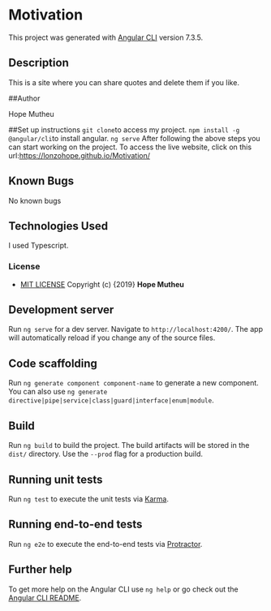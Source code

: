 
# Motivation

This project was generated with [Angular CLI](https://github.com/angular/angular-cli) version 7.3.5.

## Description

This is a site where you can share quotes and delete them if you like.

##Author

Hope Mutheu

##Set up instructions
`git clone`to access my project.
`npm install -g @angular/cli`to install angular.
`ng serve`
After following the above steps you can start working on the project.
 To access the live website, click on this url:https://lonzohope.github.io/Motivation/

## Known Bugs

No known bugs

## Technologies Used

I used Typescript.

### License

* [MIT LICENSE](LICENSE)
Copyright (c) {2019} **Hope Mutheu**


## Development server

Run `ng serve` for a dev server. Navigate to `http://localhost:4200/`. The app will automatically reload if you change any of the source files.

## Code scaffolding

Run `ng generate component component-name` to generate a new component. You can also use `ng generate directive|pipe|service|class|guard|interface|enum|module`.

## Build

Run `ng build` to build the project. The build artifacts will be stored in the `dist/` directory. Use the `--prod` flag for a production build.

## Running unit tests

Run `ng test` to execute the unit tests via [Karma](https://karma-runner.github.io).

## Running end-to-end tests

Run `ng e2e` to execute the end-to-end tests via [Protractor](http://www.protractortest.org/).

## Further help

To get more help on the Angular CLI use `ng help` or go check out the [Angular CLI README](https://github.com/angular/angular-cli/blob/master/README.md).
